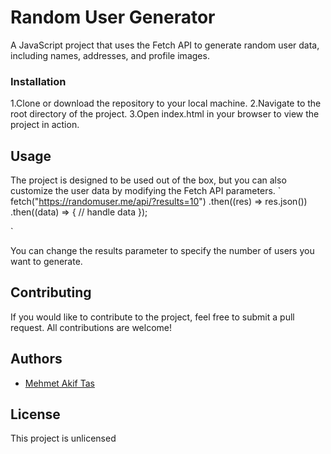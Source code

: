 # Random User Generator

A JavaScript project that uses the Fetch API to generate random user data, including names, addresses, and profile images.

### Installation

1.Clone or download the repository to your local machine.
2.Navigate to the root directory of the project.
3.Open index.html in your browser to view the project in action.

## Usage

The project is designed to be used out of the box, but you can also customize the user data by modifying the Fetch API parameters.
`
fetch("https://randomuser.me/api/?results=10")
  .then((res) => res.json())
  .then((data) => {
    // handle data
  });

`

You can change the results parameter to specify the number of users you want to generate.

## Contributing

If you would like to contribute to the project, feel free to submit a pull request. All contributions are welcome!

## Authors

- [Mehmet Akif Tas](https://github.com/mehmetakiftas)

## License

This project is unlicensed
